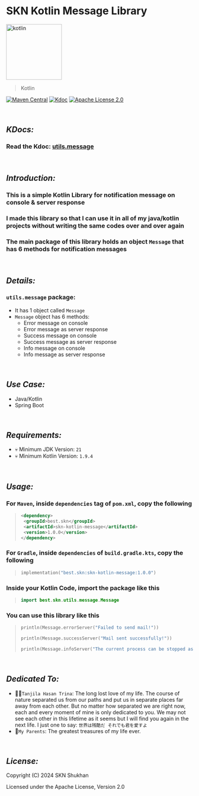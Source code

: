 # SKN Kotlin Message Library

<img width="150px" src="https://firebasestorage.googleapis.com/v0/b/skn-ultimate-project-la437.appspot.com/o/GitHub%20Library%2F11-Kotlin-SKM.svg?alt=media&token=5e39668e-b018-412c-aae0-df543b7f95fb" alt="kotlin" />

> Kotlin

[![Maven Central](https://img.shields.io/maven-central/v/best.skn/skn-kotlin-message)](https://central.sonatype.com/artifact/best.skn/skn-kotlin-message) [![Kdoc](https://javadoc.io/badge2/best.skn/skn-kotlin-message/1.0.0/javadoc.svg)](https://javadoc.io/doc/best.skn/skn-kotlin-message/1.0.0) [![Apache License 2.0](https://img.shields.io/badge/License-Apache_2.0-blue.svg)](https://opensource.org/licenses/Apache-2.0)

&nbsp;

## **_KDocs:_**

### Read the Kdoc: [utils.message](https://javadoc.io/doc/best.skn/skn-kotlin-message/latest/skn-kotlin-message/utils.message/index.html)

&nbsp;

## **_Introduction:_**

### This is a simple Kotlin Library for notification message on console & server response

### I made this library so that I can use it in all of my java/kotlin projects without writing the same codes over and over again

### The main package of this library holds an object `Message` that has 6 methods for notification messages

&nbsp;

## **_Details:_**

### **`utils.message` package:**

- It has 1 object called `Message`
- `Message` object has 6 methods:
  - Error message on console
  - Error message as server response
  - Success message on console
  - Success message as server response
  - Info message on console
  - Info message as server response

&nbsp;

## **_Use Case:_**

- Java/Kotlin
- Spring Boot

&nbsp;

## **_Requirements:_**

- 💀 Minimum JDK Version: `21`
- 💀 Minimum Kotlin Version: `1.9.4`

&nbsp;

## **_Usage:_**

### For `Maven`, inside `dependencies` tag of `pom.xml`, copy the following

> ```xml
> <dependency>
>  <groupId>best.skn</groupId>
>  <artifactId>skn-kotlin-message</artifactId>
>  <version>1.0.0</version>
> </dependency>
> ```

### For `Gradle`, inside `dependencies` of `build.gradle.kts`, copy the following

> ```kotlin
> implementation("best.skn:skn-kotlin-message:1.0.0")
> ```

### Inside your Kotlin Code, import the package like this

> ```kotlin
> import best.skn.utils.message.Message
> ```

### You can use this library like this

> ```kotlin
> println(Message.errorServer("Failed to send mail!"))
>
> println(Message.successServer("Mail sent successfully!"))
>
> println(Message.infoServer("The current process can be stopped as its only purpose was to initiate the service"))
> ```

&nbsp;

## **_Dedicated To:_**

- 👩‍⚕️`Tanjila Hasan Trina`: The long lost love of my life. The course of nature separated us from our paths and put us in separate places far away from each other. But no matter how separated we are right now, each and every moment of mine is only dedicated to you. We may not see each other in this lifetime as it seems but I will find you again in the next life. I just one to say: `世界は残酷だ それでも君を愛すよ`
- 💯`My Parents`: The greatest treasures of my life ever.

&nbsp;

## **_License:_**

Copyright (C) 2024 SKN Shukhan

Licensed under the Apache License, Version 2.0
